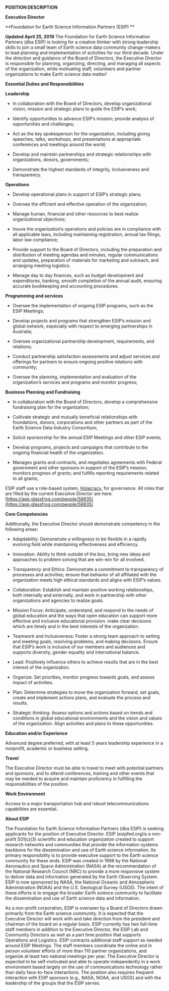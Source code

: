 **POSITION DESCRIPTION**

**Executive Director**

**Foundation for Earth Science Information Partners (ESIP) **

**Updated April 25, 2019**
The  Foundation for Earth Science Information Partners (dba ESIP) is looking for a creative thinker with strong leadership skills to join a small team of Earth science data community change-makers to lead planning and implementation of activities for our third decade. Under the direction and guidance of the Board of Directors, the Executive Director is responsible for planning, organizing, directing, and managing all aspects of the organization, while motivating staff, volunteers and partner organizations to make Earth science data matter!

**Essential Duties and Responsibilities**


**Leadership**

* In collaboration with the Board of Directors, develop organizational vision, mission and strategic plans to guide the ESIP’s work;

* Identify opportunities to advance ESIP’s mission; provide analysis of opportunities and challenges;

* Act as the key spokesperson for the organization, including giving speeches, talks, workshops, and presentations at appropriate conferences and meetings around the world;

* Develop and maintain partnerships and strategic relationships with organizations, donors, governments;

* Demonstrate the highest standards of integrity, inclusiveness and transparency.

**Operations**

* Develop operational plans in support of ESIP’s strategic plans;

* Oversee the efficient and effective operation of the organization;

* Manage human, financial and other resources to best realize organizational objectives;

* Insure the organization’s operations and policies are in compliance with all applicable laws, including maintaining registration, annual tax filings, labor law compliance;

* Provide support to the Board of Directors, including the preparation and distribution of meeting agendas and minutes, regular communications and updates, preparation of materials for marketing and outreach, and arranging meeting logistics.

* Manage day to day finances, such as budget development and expenditures, banking, smooth completion of the annual audit, ensuring accurate bookkeeping and accounting procedures.

**Programming and services**

* Oversee the implementation of ongoing ESIP programs, such as the ESIP Meetings;

* Develop projects and programs that strengthen ESIP’s mission and global network, especially with respect to emerging partnerships in Australia;

* Oversee organizational partnership development, requirements, and relations;

* Conduct partnership satisfaction assessments and adjust services and offerings for partners to ensure ongoing positive relations with community;

* Oversee the planning, implementation and evaluation of the organization’s services and programs and monitor progress;

**Business Planning and Fundraising**

* In collaboration with the Board of Directors, develop a comprehensive fundraising plan for the organization;

* Cultivate strategic and mutually beneficial relationships with foundations, donors, corporations and other partners as part of the Earth Science Data Industry Consortium;

* Solicit sponsorship for the annual ESIP Meetings and other ESIP events;

* Develop programs, projects and campaigns that contribute to the ongoing financial health of the organization.

* Manages grants and contracts, and negotiates agreements with Federal government and other sponsors in support of the ESIP’s mission; monitors progress of grants; and fulfills reporting requirements related to all grants; 

ESIP staff use a role-based system, [Holacracy](https://www.holacracy.org/), for governance. All roles that are filled by the current Executive Director are here: [https://app.glassfrog.com/people/58835](https://app.glassfrog.com/people/58835)



**Core Competencies**

Additionally, the Executive Director should demonstrate competency in the following areas:

* Adaptability: Demonstrate a willingness to be flexible in a rapidly evolving field while maintaining effectiveness and efficiency.

* Innovation: Ability to think outside of the box, bring new ideas and approaches to problem solving that are win-win for all involved.

* Transparency and Ethics: Demonstrate a commitment to transparency of processes and activities; ensure that behavior of all affiliated with the organization meets high ethical standards and aligns with ESIP’s values.

* Collaboration: Establish and maintain positive working relationships, both internally and externally, and work in partnership with other organizations and agencies to realize goals.

* Mission Focus: Anticipate, understand, and respond to the needs of global education and the ways that open education can support more effective and inclusive educational provision. make clear decisions which are timely and in the best interests of the organization. 

* Teamwork and Inclusiveness: Foster a strong team approach to setting and meeting goals, resolving problems, and making decisions. Ensure that ESIP’s work is inclusive of our members and audiences and supports diversity, gender equality and international balance.

* Lead: Positively influence others to achieve results that are in the best interest of the organization.

* Organize: Set priorities, monitor progress towards goals, and assess impact of activities.

* Plan: Determine strategies to move the organization forward, set goals, create and implement actions plans, and evaluate the process and results.

* Strategic thinking: Assess options and actions based on trends and conditions in global educational environments and the vision and values of the organization. Align activities and plans to these opportunities.


**Education and/or Experience**

Advanced degree preferred, with at least 5 years leadership experience in a nonprofit, academic or business setting.


**Travel**

The Executive Director must be able to travel to meet with potential partners and sponsors, and to attend conferences, training and other events that may be needed to acquire and maintain proficiency in fulfilling the responsibilities of the position. 

**Work Environment**

Access to a major transportation hub and robust telecommunications capabilities are essential.

**About ESIP**

The Foundation for Earth Science Information Partners (dba ESIP)  is seeking applicants for the position of Executive Director.  ESIP (esipfed.org)is a non-profit 501(c)(3) scientific and education organization created to support research networks and communities that provide the information systems backbone for the dissemination and use of Earth science information. Its primary responsibility is to provide executive support to the Earth science community for these ends.  ESIP was created in 1998 by the National Aeronautics and Space Administration (NASA) at the recommendation of the National Research Council (NRC) to provide a more responsive system to deliver data and information generated by the Earth Observing System. ESIP is now sponsored by NASA, the National Oceanic and Atmospheric Administration (NOAA) and the U.S. Geological Survey (USGS). The intent of these efforts is to engage the broader Earth science community to facilitate the dissemination and use of Earth science data and information.

As a non-profit corporation, ESIP is overseen by a Board of Directors drawn primarily from the Earth science community.  It is expected that the Executive Director will work with and take direction from the president and chairman of the board on a regular basis.  ESIP currently has two full-time staff members in addition to the Executive Director, the ESIP Lab and Community Directors as well as a part time position that supports Operations and Logistics. ESIP contracts additional staff support as needed around ESIP Meetings. The staff members coordinate the online and in person volunteer efforts of more than 110 partner organizations, and organize at least two national meetings per year. The Executive Director is expected to be self-motivated and able to operate independently in a work environment based largely on the use of communications technology rather than daily face-to-face interactions. The position also requires frequent interaction with ESIP sponsors (e.g., NASA, NOAA, and USGS) and with the leadership of the groups that the ESIP serves.

